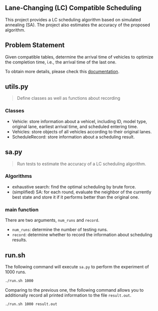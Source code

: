 ## Lane-Changing (LC) Compatible Scheduling
This project provides a LC scheduling algorithm based on simulated annealing (SA). The project also estimates the accuracy of the proposed algorithm.

## Problem Statement
Given compatible tables, determine the arrival time of vehicles to optimize the completion time, i.e., the arrival time of the last one.

To obtain more details, please check this [documentation](https://drive.google.com/drive/folders/1GmdtAKjIU5hTDw8ksPZX9af7ymEz5ady).

## utils.py
> Define classes as well as functions about recording

### Classes
- Vehicle: store information about a vehicel, including ID, model type, original lane, earliest arrival time, and scheduled entering time.
- Vehicles: store objects of all vehicles according to their original lanes.
- ScheduleRecord: store information about a scheduling result.

## sa.py
> Run tests to estimate the accuracy of a LC scheduling algorithm.

### Algorithms
- exhaustive search: find the optimal scheduling by brute force.
- (simplified) SA: for each round, evaluate the neighbor of the currently best state and store it if it performs better than the original one.

### main function
There are two arguments, `num_runs` and `record`.
- `num_runs`: determine the number of testing runs.
- `record`: determine whether to record the information about scheduling results.

## run.sh
The following command will execute `sa.py` to perform the experiment of 1000 runs.
```bash
./run.sh 1000
```

Comparing to the previous one, the following command allows you to additionally record all printed information to the file `result.out`.
 ```bash
./run.sh 1000 result.out
```
